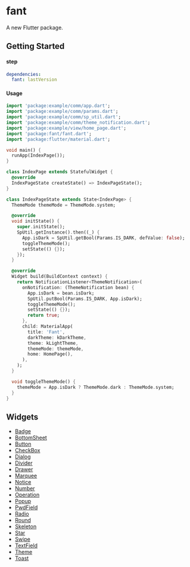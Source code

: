 # fant

A new Flutter package.

## Getting Started


#### step

```yaml
dependencies:
  fant: lastVersion
```


#### Usage

```dart
import 'package:example/comm/app.dart';
import 'package:example/comm/params.dart';
import 'package:example/comm/sp_util.dart';
import 'package:example/comm/theme_notification.dart';
import 'package:example/view/home_page.dart';
import 'package:fant/fant.dart';
import 'package:flutter/material.dart';

void main() {
  runApp(IndexPage());
}

class IndexPage extends StatefulWidget {
  @override
  IndexPageState createState() => IndexPageState();
}

class IndexPageState extends State<IndexPage> {
  ThemeMode themeMode = ThemeMode.system;

  @override
  void initState() {
    super.initState();
    SpUtil.getInstance().then((_) {
      App.isDark = SpUtil.getBool(Params.IS_DARK, defValue: false);
      toggleThemeMode();
      setState(() {});
    });
  }

  @override
  Widget build(BuildContext context) {
    return NotificationListener<ThemeNotification>(
      onNotification: (ThemeNotification bean) {
        App.isDark = bean.isDark;
        SpUtil.putBool(Params.IS_DARK, App.isDark);
        toggleThemeMode();
        setState(() {});
        return true;
      },
      child: MaterialApp(
        title: 'Fant',
        darkTheme: kDarkTheme,
        theme: kLightTheme,
        themeMode: themeMode,
        home: HomePage(),
      ),
    );
  }

  void toggleThemeMode() {
    themeMode = App.isDark ? ThemeMode.dark : ThemeMode.system;
  }
}


```


## Widgets

- [Badge](https://github.com/yx544806988/fant/blob/master/lib/badge/index.dart) 
- [BottomSheet](https://github.com/yx544806988/fant/blob/master/lib/bottomsheet/index.dart)
- [Button](https://github.com/yx544806988/fant/blob/master/lib/button/index.dart)
- [CheckBox](https://github.com/yx544806988/fant/blob/master/lib/checkbox/index.dart)
- [Dialog](https://github.com/yx544806988/fant/blob/master/lib/dialog/index.dart)
- [Divider](https://github.com/yx544806988/fant/blob/master/lib/divider/index.dart)
- [Drawer](https://github.com/yx544806988/fant/blob/master/lib/drawer/index.dart)
- [Marquee](https://github.com/yx544806988/fant/blob/master/lib/marquee/index.dart)
- [Notice](https://github.com/yx544806988/fant/blob/master/lib/notice/index.dart)
- [Number](https://github.com/yx544806988/fant/blob/master/lib/number/index.dart)
- [Operation](https://github.com/yx544806988/fant/blob/master/lib/operation/index.dart)
- [Popup](https://github.com/yx544806988/fant/blob/master/lib/popup/index.dart)
- [PwdField](https://github.com/yx544806988/fant/blob/master/lib/pwd_field/index.dart)
- [Radio](https://github.com/yx544806988/fant/blob/master/lib/radio/index.dart)
- [Round](https://github.com/yx544806988/fant/blob/master/lib/round/index.dart)
- [Skeleton](https://github.com/yx544806988/fant/blob/master/lib/skeleton/index.dart)
- [Star](https://github.com/yx544806988/fant/blob/master/lib/star/index.dart)
- [Swipe](https://github.com/yx544806988/fant/blob/master/lib/swipe/index.dart)
- [TextField](https://github.com/yx544806988/fant/blob/master/lib/textfield/index.dart)
- [Theme](https://github.com/yx544806988/fant/blob/master/lib/theme/index.dart)
- [Toast](https://github.com/yx544806988/fant/blob/master/lib/toast/index.dart)


